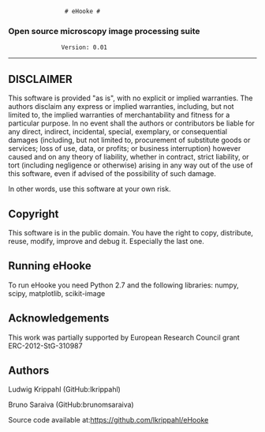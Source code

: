                     # eHooke #

 ### Open source microscopy image processing suite ###
                   Version: 0.01

*******************************************************

DISCLAIMER
----------

This software is provided "as is", with no explicit or 
implied warranties. The authors disclaim any express or 
implied warranties, including, but not limited to, the 
implied warranties of merchantability and fitness for a
particular purpose. In no event shall the authors or 
contributors be liable for any direct, indirect, incidental, 
special, exemplary, or consequential damages (including, but
not limited to, procurement of substitute goods or services; 
loss of use, data, or profits; or business interruption)
however caused and on any theory of liability, whether in 
contract, strict liability, or tort (including negligence 
or otherwise) arising in any way out of the use of this 
software, even if advised of the possibility of such damage.

In other words, use this software at your own risk. 

Copyright
---------

This software is in the public domain. You have the right to copy, 
distribute, reuse, modify, improve and debug it. Especially
the last one.

Running eHooke
--------------

To run eHooke you need Python 2.7 and the following 
libraries: numpy, scipy, matplotlib, scikit-image
  
Acknowledgements
----------------

This work was partially supported by European Research
Council grant ERC-2012-StG-310987

Authors
-------

Ludwig Krippahl (GitHub:lkrippahl)

Bruno Saraiva (GitHub:brunomsaraiva)

Source code available at:https://github.com/lkrippahl/eHooke
